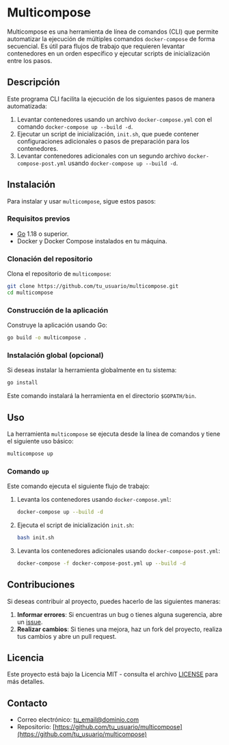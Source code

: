 # Multicompose

Multicompose es una herramienta de línea de comandos (CLI) que permite automatizar la ejecución de múltiples comandos `docker-compose` de forma secuencial. Es útil para flujos de trabajo que requieren levantar contenedores en un orden específico y ejecutar scripts de inicialización entre los pasos.

## Descripción

Este programa CLI facilita la ejecución de los siguientes pasos de manera automatizada:

1. Levantar contenedores usando un archivo `docker-compose.yml` con el comando `docker-compose up --build -d`.
2. Ejecutar un script de inicialización, `init.sh`, que puede contener configuraciones adicionales o pasos de preparación para los contenedores.
3. Levantar contenedores adicionales con un segundo archivo `docker-compose-post.yml` usando `docker-compose up --build -d`.

## Instalación

Para instalar y usar `multicompose`, sigue estos pasos:

### Requisitos previos

- [Go](https://golang.org/dl/) 1.18 o superior.
- Docker y Docker Compose instalados en tu máquina.

### Clonación del repositorio

Clona el repositorio de `multicompose`:

```bash
git clone https://github.com/tu_usuario/multicompose.git
cd multicompose
```

### Construcción de la aplicación

Construye la aplicación usando Go:

```bash
go build -o multicompose .
```

### Instalación global (opcional)

Si deseas instalar la herramienta globalmente en tu sistema:

```bash
go install
```

Este comando instalará la herramienta en el directorio `$GOPATH/bin`.

## Uso

La herramienta `multicompose` se ejecuta desde la línea de comandos y tiene el siguiente uso básico:

```bash
multicompose up
```

### Comando `up`

Este comando ejecuta el siguiente flujo de trabajo:

1. Levanta los contenedores usando `docker-compose.yml`:
    ```bash
    docker-compose up --build -d
    ```
2. Ejecuta el script de inicialización `init.sh`:
    ```bash
    bash init.sh
    ```
3. Levanta los contenedores adicionales usando `docker-compose-post.yml`:
    ```bash
    docker-compose -f docker-compose-post.yml up --build -d
    ```

## Contribuciones

Si deseas contribuir al proyecto, puedes hacerlo de las siguientes maneras:

1. **Informar errores**: Si encuentras un bug o tienes alguna sugerencia, abre un [issue](https://github.com/tu_usuario/multicompose/issues).
2. **Realizar cambios**: Si tienes una mejora, haz un fork del proyecto, realiza tus cambios y abre un pull request.

## Licencia

Este proyecto está bajo la Licencia MIT - consulta el archivo [LICENSE](LICENSE) para más detalles.

## Contacto

- Correo electrónico: tu_email@dominio.com
- Repositorio: [https://github.com/tu_usuario/multicompose](https://github.com/tu_usuario/multicompose)

